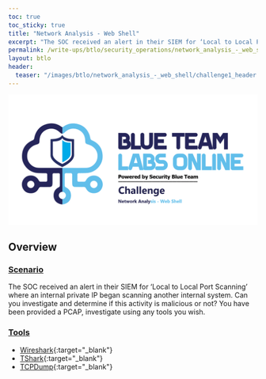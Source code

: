 ```yaml
---
toc: true
toc_sticky: true
title: "Network Analysis - Web Shell"
excerpt: "The SOC received an alert in their SIEM for ‘Local to Local Port Scanning’ where an internal private IP began scanning another internal system."
permalink: /write-ups/btlo/security_operations/network_analysis_-_web_shell
layout: btlo
header:
  teaser: "/images/btlo/network_analysis_-_web_shell/challenge1_header.png"
---
```

![](/images/btlo/network_analysis_-_web_shell/challenge1_header.png)
## **Overview**
### <ins>Scenario</ins>
The SOC received an alert in their SIEM for ‘Local to Local Port Scanning’ where an internal private IP began scanning another internal system. Can you investigate and determine if this activity is malicious or not? You have been provided a PCAP, investigate using any tools you wish. 

### <ins>Tools</ins>
 - [Wireshark](https://www.wireshark.org/docs/man-pages/wireshark.html){:target="_blank"}
 - [TShark](https://www.wireshark.org/docs/man-pages/tshark.html){:target="_blank"}
 - [TCPDump](https://www.tcpdump.org/tcpdump_man.html){:target="_blank"}
